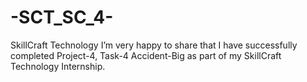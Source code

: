 # -SCT_SC_4-
SkillCraft Technology I’m very happy to share that I have successfully completed Project-4, Task-4 Accident-Big as part of my SkillCraft Technology Internship.
